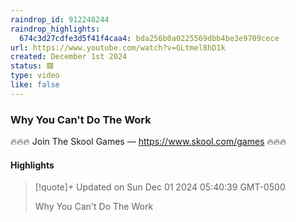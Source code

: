 ```yaml
---
raindrop_id: 912248244
raindrop_highlights:
  674c3d27cdfe3d5f41f4caa4: bda256b0a0225569dbb4be3e9709cece
url: https://www.youtube.com/watch?v=GLtmel8hD1k
created: December 1st 2024
status: 🟥
type: video
like: false
---
```



### Why You Can&#39;t Do The Work

🔥🔥🔥 Join The Skool Games — https://www.skool.com/games 🔥🔥🔥

#### Highlights

> [!quote]+ Updated on Sun Dec 01 2024 05:40:39 GMT-0500
>
> Why You Can&#39;t Do The Work
